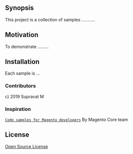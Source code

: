 ## Synopsis

This project is a collection of samples ...........


## Motivation

To demonstrate .........

## Installation

Each sample is ...

### Contributors

c) 2019 Supravat M

### Inspiration

[`Code samples for Magento developers`](https://github.com/magento/magento2-samples) By Magento Core team

## License

[Open Source License](LICENSE.txt)
